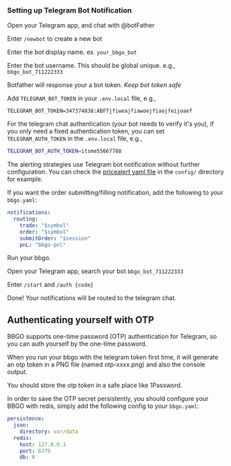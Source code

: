 ### Setting up Telegram Bot Notification

Open your Telegram app, and chat with @botFather

Enter `/newbot` to create a new bot

Enter the bot display name. ex. `your_bbgo_bot`

Enter the bot username. This should be global unique. e.g., `bbgo_bot_711222333`

Botfather will response your a bot token. *Keep bot token safe*

Add `TELEGRAM_BOT_TOKEN` in your `.env.local` file, e.g.,

```shell
TELEGRAM_BOT_TOKEN=347374838:ABFTjfiweajfiawoejfiaojfeijoaef
```

For the telegram chat authentication (your bot needs to verify it's you), if you only need a fixed authentication token,
you can set `TELEGRAM_AUTH_TOKEN` in the `.env.local` file, e.g.,

```sh
TELEGRAM_BOT_AUTH_TOKEN=itsme55667788
```
 
The alerting strategies use Telegram bot notification without further configuration. You can check the [pricealert
yaml file](./config/pricealert-tg.yaml) in the `config/` directory for example.

If you want the order submitting/filling notification, add the following to your `bbgo.yaml`:

```yaml
notifications:
  routing:
    trade: "$symbol"
    order: "$symbol"
    submitOrder: "$session"
    pnL: "bbgo-pnl"
```

Run your bbgo.

Open your Telegram app, search your bot `bbgo_bot_711222333`

Enter `/start` and `/auth {code}`

Done! Your notifications will be routed to the telegram chat.

## Authenticating yourself with OTP

BBGO supports one-time password (OTP) authentication for Telegram, so you can auth yourself by the one-time password.

When you run your bbgo with the telegram token first time, it will generate an otp token in a PNG file (named otp-xxxx.png) and also the console output.

You should store the otp token in a safe place like 1Password.

In order to save the OTP secret persistently, you should configure your BBGO with redis, simply add the following config to your `bbgo.yaml`:

```yaml
persistence:
  json:
    directory: var/data
  redis:
    host: 127.0.0.1
    port: 6379
    db: 0
```
